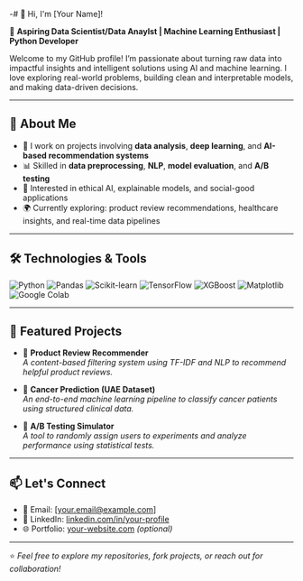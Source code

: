 -# 👋 Hi, I'm [Your Name]!

🎯 **Aspiring Data Scientist/Data Anaylst | Machine Learning Enthusiast | Python Developer**

Welcome to my GitHub profile! I’m passionate about turning raw data into impactful insights and intelligent solutions using AI and machine learning. I love exploring real-world problems, building clean and interpretable models, and making data-driven decisions.

---

## 🚀 About Me

- 🔬 I work on projects involving **data analysis**, **deep learning**, and **AI-based recommendation systems**
- 📊 Skilled in **data preprocessing**, **NLP**, **model evaluation**, and **A/B testing**
- 🧠 Interested in ethical AI, explainable models, and social-good applications
- 🌍 Currently exploring: product review recommendations, healthcare insights, and real-time data pipelines

---

## 🛠️ Technologies & Tools

![Python](https://img.shields.io/badge/Python-3670A0?style=for-the-badge&logo=python&logoColor=white)
![Pandas](https://img.shields.io/badge/Pandas-150458?style=for-the-badge&logo=pandas)
![Scikit-learn](https://img.shields.io/badge/Scikit--Learn-F7931E?style=for-the-badge&logo=scikit-learn&logoColor=white)
![TensorFlow](https://img.shields.io/badge/TensorFlow-FF6F00?style=for-the-badge&logo=tensorflow&logoColor=white)
![XGBoost](https://img.shields.io/badge/XGBoost-EC2D01?style=for-the-badge&logo=machinelearning&logoColor=white)
![Matplotlib](https://img.shields.io/badge/Matplotlib-11557C?style=for-the-badge&logo=matplotlib)
![Google Colab](https://img.shields.io/badge/Colab-F9AB00?style=for-the-badge&logo=googlecolab&logoColor=white)

---

## 📂 Featured Projects

- 🔎 **Product Review Recommender**  
  *A content-based filtering system using TF-IDF and NLP to recommend helpful product reviews.*

- 🧬 **Cancer Prediction (UAE Dataset)**  
  *An end-to-end machine learning pipeline to classify cancer patients using structured clinical data.*

- 🧪 **A/B Testing Simulator**  
  *A tool to randomly assign users to experiments and analyze performance using statistical tests.*

---

## 📫 Let's Connect

- 📧 Email: [your.email@example.com]
- 💼 LinkedIn: [linkedin.com/in/your-profile](https://linkedin.com/in/your-profile)
- 🌐 Portfolio: [your-website.com](https://your-website.com) *(optional)*

---

⭐️ *Feel free to explore my repositories, fork projects, or reach out for collaboration!*

